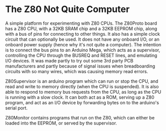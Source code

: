 
The Z80 Not Quite Computer
==========================

A simple platform for experimenting with Z80 CPUs.  The Z80Proto board has a Z80 CPU, with a 32KB SRAM chip and a 32KB EEPROM
chip, along with a bus of pins for connecting to other things.  It also has a simple clock circuit that can optionally be used.
It does not have any onboard I/O, or an onboard power supply (hence why it's not quite a computer).  The intention is to connect
the bus pins to an Arduino Mega, which acts as a supervisor, controlling the CPU through the BUSREQ and RESET lines, and
emulating I/O devices.  It was made partly to try out some 3rd party PCB manufacturers and partly because of signal issues when
breadboarding circuits with so many wires, which was causing memory read errors.

Z80Supervisor is an arduino program which can run or stop the CPU, and read and write to memory directly (when the CPU is
suspended).  It is also able to respond to memory bus requests from the CPU, as long as the CPU is running with a slow clock.
It can both act as a ROM, serving up a Z80 program, and act as an I/O device by forwarding bytes on to the arduino's serial
port.

Z80Monitor contains programs that run on the Z80, which can either be loaded into the EEPROM, or served by the supervisor.


